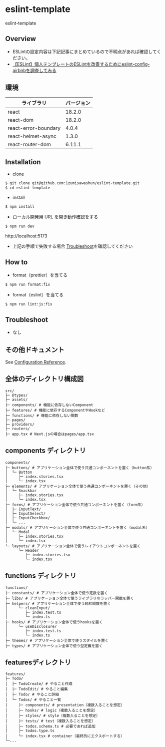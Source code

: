 # eslint-template

eslint-template

## Overview

- ESLintの設定内容は下記記事にまとめているので不明点があれば確認してください。
- [【ESLint】個人テンプレートのESLintを改善するためにeslint-config-airbnbを調査してみる](https://zenn.dev/shuuuuuun/articles/127728961f89a0)

## 環境

| ライブラリ           | バージョン |
| -------------------- | ---------- |
| react                | 18.2.0     |
| react-dom            | 18.2.0     |
| react-error-boundary | 4.0.4      |
| react-helmet-async   | 1.3.0      |
| react-router-dom     | 6.11.1     |

## Installation

- clone

```bash
$ git clone git@github.com:1zumisawashun/eslint-template.git
$ cd eslint-template
```

- install

```bash
$ npm install
```

- ローカル開発用 URL を開き動作確認をする

```bash
$ npm run dev
```

http://localhost:5173

- 上記の手順で失敗する場合 [Troubleshoot](#Troubleshoot)を確認してください

## How to

- format（prettier）を当てる

```bash
$ npm run format:fix
```

- format（eslint）を当てる

```bash
$ npm run lint:js:fix
```

## Troubleshoot

- なし

## その他ドキュメント

See [Configuration Reference](https://react.dev/).

## 全体のディレクトリ構成図

```
src/
├─ @types/
├─ assets/
├─ components/ # 機能に依存しないComponent
├─ features/ # 機能に依存するComponentやHookなど
├─ functions/ # 機能に依存しない関数
├─ pages/
├─ providers/
├─ routers/
├─ app.tsx # Next.jsの場合はpages/app.tsx
```

## components ディレクトリ

```
components/
├─ buttons/ # アプリケーション全体で使う共通コンポーネントを置く（button系）
│  └─ Button
│     ├─ index.stories.tsx
│     └─ index.tsx
├─ elements/ # アプリケーション全体で使う共通コンポーネントを置く（その他）
│  └─ Snackbar
│     ├─ index.stories.tsx
│     └─ index.tsx
├─ forms/ # アプリケーション全体で使う共通コンポーネントを置く（form系）
│  ├─ InputText/
│  ├─ InputSelect/
│  ├─ InputCheckbox/
│  └─ ...
├─ modals/ # アプリケーション全体で使う共通コンポーネントを置く（modal系）
│  └─ Modal
│     ├─ index.stories.tsx
│     └─ index.tsx
└─ layouts/ # アプリケーション全体で使うレイアウトコンポーネントを置く
      └─ Header
         ├─ index.stories.tsx
         └─ index.tsx
```

## functions ディレクトリ

```
functions/
├─ constants/ # アプリケーション全体で使う定数を置く
├─ libs/ # アプリケーション全体で使うライブラリのラッパー関数を置く
├─ helpers/ # アプリケーション全体で使う純粋関数を置く
│     └─ cleanInput/ 
│        ├─ index.test.ts
│        └─ index.ts
├─ hooks/ # アプリケーション全体で使うhooksを置く
│     └─ useDisclosure/ 
│        ├─ index.test.ts
│        └─ index.ts
├─ themes/ # アプリケーション全体で使うスタイルを置く
├─ types/ # アプリケーション全体で使う型定義を置く
```

## featuresディレクトリ

```
features/
├─ Todo/
│  ├─ TodoCreate/ # やること作成
│  ├─ TodoEdit/ # やること編集
│  ├─ Todo/ # やること詳細
│  └─ Todos/ # やること一覧
│     ├─ components/ # presentation（複数入ることを想定）
│     ├─ hooks/ # logic（複数入ることを想定）
│     ├─ styles/ # style（複数入ることを想定）
│     ├─ tests/ # test（複数入ることを想定）
│     ├─ todos.schema.ts # 必要であれば追加
│     ├─ todos.type.ts
│     └─ index.tsx # container（最終的にエクスポートする）
└─...
```